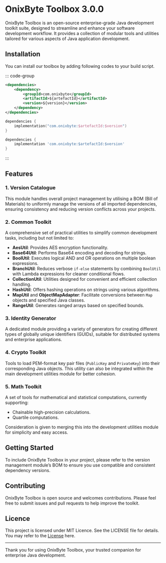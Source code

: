 # OnixByte Toolbox <Badge type="info">3.0.0</Badge>

OnixByte Toolbox is an open-source enterprise-grade Java development toolkit suite, designed to
streamline and enhance your software development workflow. It provides a collection of modular tools
and utilities tailored for various aspects of Java application development.

## Installation

You can install our toolbox by adding following codes to your build script.

::: code-group

```xml [Maven]
<dependencies>
    <dependency>
        <groupId>com.onixbyte</groupId>
        <artifactId>${artefactId}</artifactId>
        <version>${version}</version>
    </dependency>
</dependencies>
```

```kotlin [Gradle (Kotlin DSL)]
dependencies {
    implementation("com.onixbyte:$artefactId:$version")
}
```

```groovy [Gradle (Groovy DSL)]
dependencies {
    implementation 'com.onixbyte:$artefactId:$version'
}
```

:::

## Features

### 1. Version Catalogue

This module handles overall project management by utilising a BOM (Bill of Materials) to uniformly
manage the versions of all imported dependencies, ensuring consistency and reducing version
conflicts across your projects.

### 2. Common Toolkit

A comprehensive set of practical utilities to simplify common development tasks, including but not
limited to:

- **AesUtil**: Provides AES encryption functionality.
- **Base64Util**: Performs Base64 encoding and decoding for strings.
- **BoolUtil**: Executes logical AND and OR operations on multiple boolean expressions.
- **BranchUtil**: Reduces verbose `if-else` statements by combining `BoolUtil` with Lambda
  expressions for cleaner conditional flows.
- **CollectionUtil**: Utilities designed for convenient and efficient collection handling.
- **HashUtil**: Offers hashing operations on strings using various algorithms.
- **MapUtil** and **ObjectMapAdapter**: Facilitate conversions between `Map` objects and specified
  Java classes.
- **RangeUtil**: Generates ranged arrays based on specified bounds.

### 3. Identity Generator

A dedicated module providing a variety of generators for creating different types of globally unique
identifiers (GUIDs), suitable for distributed systems and enterprise applications.

### 4. Crypto Toolkit

Tools to load PEM-format key pair files (`PublicKey` and `PrivateKey`) into their corresponding Java
objects. This utility can also be integrated within the main development utilities module for
better cohesion.

### 5. Math Toolkit

A set of tools for mathematical and statistical computations, currently supporting:

- Chainable high-precision calculations.
- Quartile computations.

Consideration is given to merging this into the development utilities module for simplicity and
easy access.

## Getting Started

To include OnixByte Toolbox in your project, please refer to the version management module’s BOM to
ensure you use compatible and consistent dependency versions.

## Contributing

OnixByte Toolbox is open source and welcomes contributions. Please feel free to submit issues and
pull requests to help improve the toolkit.

## Licence

This project is licensed under MIT Licence. See the LICENSE file for details. You may refer to the
[License](/projects/onixbyte-toolbox/LICENSE.txt) here.

---

Thank you for using OnixByte Toolbox, your trusted companion for enterprise Java development.
